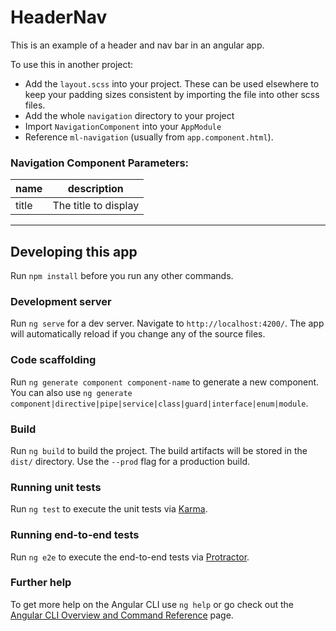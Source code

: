 # HeaderNav

This is an example of a header and nav bar in an angular app.

To use this in another project:
- Add the `layout.scss` into your project. These can be used elsewhere to keep your padding sizes consistent by importing the file into other scss files.
- Add the whole `navigation` directory to your project
- Import `NavigationComponent` into your `AppModule`
- Reference `ml-navigation` (usually from `app.component.html`).

### Navigation Component Parameters: 
| name  | description |
| ----- | ----------- |
| title | The title to display |


---

## Developing this app

Run `npm install` before you run any other commands.

### Development server

Run `ng serve` for a dev server. Navigate to `http://localhost:4200/`. The app will automatically reload if you change any of the source files.

### Code scaffolding

Run `ng generate component component-name` to generate a new component. You can also use `ng generate component|directive|pipe|service|class|guard|interface|enum|module`.

### Build

Run `ng build` to build the project. The build artifacts will be stored in the `dist/` directory. Use the `--prod` flag for a production build.

### Running unit tests

Run `ng test` to execute the unit tests via [Karma](https://karma-runner.github.io).

### Running end-to-end tests

Run `ng e2e` to execute the end-to-end tests via [Protractor](http://www.protractortest.org/).

### Further help

To get more help on the Angular CLI use `ng help` or go check out the [Angular CLI Overview and Command Reference](https://angular.io/cli) page.
